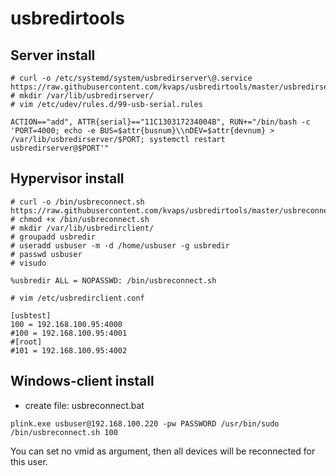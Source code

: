 usbredirtools
=============

Server install
--------------
```
# curl -o /etc/systemd/system/usbredirserver\@.service https://raw.githubusercontent.com/kvaps/usbredirtools/master/usbredirserver%40.service
# mkdir /var/lib/usbredirserver/
# vim /etc/udev/rules.d/99-usb-serial.rules
```
```
ACTION=="add", ATTR{serial}=="11C130317234004B", RUN+="/bin/bash -c 'PORT=4000; echo -e BUS=$attr{busnum}\\nDEV=$attr{devnum} > /var/lib/usbredirserver/$PORT; systemctl restart usbredirserver@$PORT'"
```

Hypervisor install
------------------
```
# curl -o /bin/usbreconnect.sh https://raw.githubusercontent.com/kvaps/usbredirtools/master/usbreconnect.sh
# chmod +x /bin/usbreconnect.sh 
# mkdir /var/lib/usbredirclient/
# groupadd usbredir
# useradd usbuser -m -d /home/usbuser -g usbredir
# passwd usbuser
# visudo
```
```
%usbredir ALL = NOPASSWD: /bin/usbreconnect.sh
```
```
# vim /etc/usbredirclient.conf
```
```
[usbtest]
100 = 192.168.100.95:4000
#100 = 192.168.100.95:4001
#[root]
#101 = 192.168.100.95:4002

```

Windows-client install
----------------------

  - create file: usbreconnect.bat
```
plink.exe usbuser@192.168.100.220 -pw PASSWORD /usr/bin/sudo /bin/usbreconnect.sh 100
```
You can set no vmid as argument, then all devices will be reconnected for this user.
